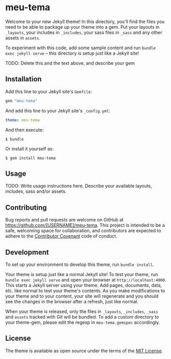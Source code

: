 # meu-tema

Welcome to your new Jekyll theme! In this directory, you'll find the files you need to be able to package up your theme into a gem. Put your layouts in `_layouts`, your includes in `_includes`, your sass files in `_sass` and any other assets in `assets`.

To experiment with this code, add some sample content and run `bundle exec jekyll serve` – this directory is setup just like a Jekyll site!

TODO: Delete this and the text above, and describe your gem

## Installation

Add this line to your Jekyll site's `Gemfile`:

```ruby
gem "meu-tema"
```

And add this line to your Jekyll site's `_config.yml`:

```yaml
theme: meu-tema
```

And then execute:

    $ bundle

Or install it yourself as:

    $ gem install meu-tema

## Usage

TODO: Write usage instructions here. Describe your available layouts, includes, sass and/or assets.

## Contributing

Bug reports and pull requests are welcome on GitHub at https://github.com/[USERNAME]/meu-tema. This project is intended to be a safe, welcoming space for collaboration, and contributors are expected to adhere to the [Contributor Covenant](https://www.contributor-covenant.org/) code of conduct.

## Development

To set up your environment to develop this theme, run `bundle install`.

Your theme is setup just like a normal Jekyll site! To test your theme, run `bundle exec jekyll serve` and open your browser at `http://localhost:4000`. This starts a Jekyll server using your theme. Add pages, documents, data, etc. like normal to test your theme's contents. As you make modifications to your theme and to your content, your site will regenerate and you should see the changes in the browser after a refresh, just like normal.

When your theme is released, only the files in `_layouts`, `_includes`, `_sass` and `assets` tracked with Git will be bundled.
To add a custom directory to your theme-gem, please edit the regexp in `meu-tema.gemspec` accordingly.

## License

The theme is available as open source under the terms of the [MIT License](https://opensource.org/licenses/MIT).
